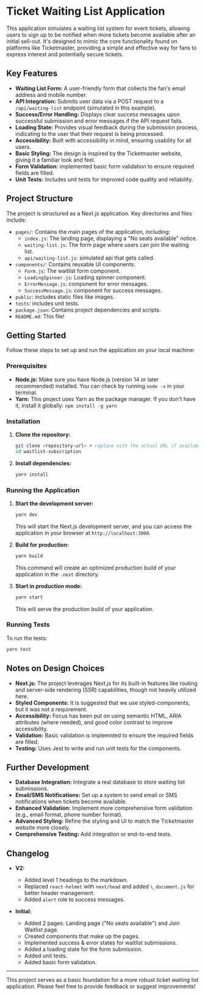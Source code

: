 # Ticket Waiting List Application

This application simulates a waiting list system for event tickets, allowing users to sign up to be notified when more tickets become available after an initial sell-out. It's designed to mimic the core functionality found on platforms like Ticketmaster, providing a simple and effective way for fans to express interest and potentially secure tickets.

## Key Features

- **Waiting List Form:** A user-friendly form that collects the fan's email address and mobile number.
- **API Integration:** Submits user data via a POST request to a `/api/waiting-list` endpoint (simulated in this example).
- **Success/Error Handling:** Displays clear success messages upon successful submission and error messages if the API request fails.
- **Loading State:** Provides visual feedback during the submission process, indicating to the user that their request is being processed.
- **Accessibility:** Built with accessibility in mind, ensuring usability for all users.
- **Basic Styling:** The design is inspired by the Ticketmaster website, giving it a familiar look and feel.
- **Form Validation:** implemented basic form validation to ensure required fields are filled.
- **Unit Tests:** Includes unit tests for improved code quality and reliability.

## Project Structure

The project is structured as a Next.js application. Key directories and files include:

- `pages/`: Contains the main pages of the application, including:
  - `index.js`: The landing page, displaying a "No seats available" notice.
  - `waiting-list.js`: The form page where users can join the waiting list.
  - `api/waiting-list.js`: simulated api that gets called.
- `components/`: Contains reusable UI components:
  - `Form.js`: The waitlist form component.
  - `LoadingSpinner.js`: Loading spinner component.
  - `ErrorMessage.js`: component for error messages.
  - `SuccessMessage.js`: component for success messages.
- `public`: includes static files like images.
- `tests`: includes unit tests.
- `package.json`: Contains project dependencies and scripts.
- `README.md`: This file!

## Getting Started

Follow these steps to set up and run the application on your local machine:

### Prerequisites

- **Node.js:** Make sure you have Node.js (version 14 or later recommended) installed. You can check by running `node -v` in your terminal.
- **Yarn:** This project uses Yarn as the package manager. If you don't have it, install it globally: `npm install -g yarn`

### Installation

1.  **Clone the repository:**
    ```bash
    git clone <repository-url> # replace with the actual URL if available, otherwise, create a repository and initilize git
    cd waitlist-subscription
    ```

2.  **Install dependencies:**
    ```bash
    yarn install
    ```

### Running the Application

1.  **Start the development server:**
    ```bash
    yarn dev
    ```
    This will start the Next.js development server, and you can access the application in your browser at `http://localhost:3000`.

2.  **Build for production:**
    ```bash
    yarn build
    ```
    This command will create an optimized production build of your application in the `.next` directory.

3.  **Start in production mode:**
    ```bash
    yarn start
    ```
    This will serve the production build of your application.

### Running Tests

To run the tests:
```bash
yarn test
```

## Notes on Design Choices

- **Next.js:** The project leverages Next.js for its built-in features like routing and server-side rendering (SSR) capabilities, though not heavily utilized here.
- **Styled Components:** It is suggested that we use styled-components, but it was not a requirement.
- **Accessibility:** Focus has been put on using semantic HTML, ARIA attributes (where needed), and good color contrast to improve accessibility.
- **Validation:** Basic validation is implemnted to ensure the required fields are filled.
- **Testing:** Uses Jest to write and run unit tests for the components.

## Further Development

- **Database Integration:** Integrate a real database to store waiting list submissions.
- **Email/SMS Notifications:** Set up a system to send email or SMS notifications when tickets become available.
- **Enhanced Validation:** Implement more comprehensive form validation (e.g., email format, phone number format).
- **Advanced Styling:** Refine the styling and UI to match the Ticketmaster website more closely.
- **Comprehensive Testing:** Add integration or end-to-end tests.

## Changelog

- **V2:**

  - Added level 1 headings to the markdown.
  - Replaced `react-helmet` with `next/head` and added `\_document.js` for better header management.
  - Added `alert` role to success messages.

- **Initial:**
  - Added 2 pages: Landing page ("No seats available") and Join Waitlist page.
  - Created components that make up the pages.
  - Implemented success & error states for waitlist submissions.
  - Added a loading state for the form submission.
  - Added unit tests.
  - Added basic form validation.

---

This project serves as a basic foundation for a more robust ticket waiting list application. Please feel free to provide feedback or suggest improvements!
